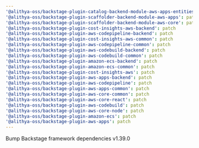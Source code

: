 ```yaml
---
'@alithya-oss/backstage-plugin-catalog-backend-module-aws-apps-entities-processor': patch
'@alithya-oss/backstage-plugin-scaffolder-backend-module-aws-apps': patch
'@alithya-oss/backstage-plugin-scaffolder-backend-module-aws-core': patch
'@alithya-oss/backstage-plugin-cost-insights-aws-backend': patch
'@alithya-oss/backstage-plugin-aws-codepipeline-backend': patch
'@alithya-oss/backstage-plugin-cost-insights-aws-common': patch
'@alithya-oss/backstage-plugin-aws-codepipeline-common': patch
'@alithya-oss/backstage-plugin-aws-codebuild-backend': patch
'@alithya-oss/backstage-plugin-aws-codebuild-common': patch
'@alithya-oss/backstage-plugin-amazon-ecs-backend': patch
'@alithya-oss/backstage-plugin-amazon-ecs-common': patch
'@alithya-oss/backstage-plugin-cost-insights-aws': patch
'@alithya-oss/backstage-plugin-aws-apps-backend': patch
'@alithya-oss/backstage-plugin-aws-codepipeline': patch
'@alithya-oss/backstage-plugin-aws-apps-common': patch
'@alithya-oss/backstage-plugin-aws-core-common': patch
'@alithya-oss/backstage-plugin-aws-core-react': patch
'@alithya-oss/backstage-plugin-aws-codebuild': patch
'@alithya-oss/backstage-plugin-aws-core-node': patch
'@alithya-oss/backstage-plugin-amazon-ecs': patch
'@alithya-oss/backstage-plugin-aws-apps': patch
---
```


Bump Backstage framework dependencies v1.39.0
